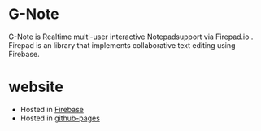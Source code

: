 # G-Note
G-Note is Realtime multi-user interactive Notepadsupport via Firepad.io . Firepad is an library that implements collaborative text editing using Firebase.

# website
- Hosted in [Firebase](g-notepad.firebaseapp.com)
- Hosted in [github-pages](https://igokulganesh.github.io/G-Note/)
